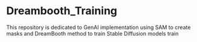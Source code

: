 # Dreambooth_Training
This repository is dedicated to GenAI implementation using SAM to create masks and DreamBooth method to train Stable Diffusion models train 
